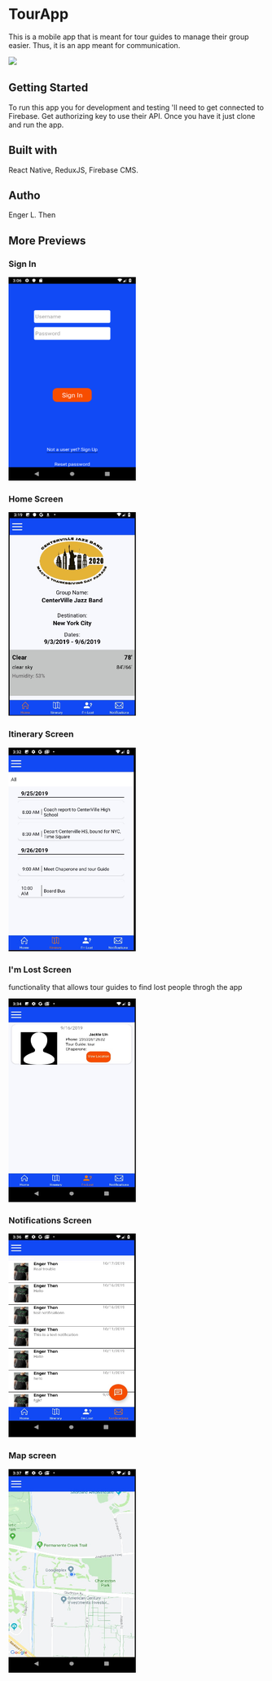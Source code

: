 # TourApp

This is a mobile app that is meant for tour guides to manage their group easier. Thus, it is an app meant for communication.


![](/TourApp/app.gif)


## Getting Started
To run this app you for development and testing 'll need to get connected to Firebase. Get authorizing key to use their API. Once you have it just clone and run the app.

## Built with
React Native, ReduxJS, Firebase CMS.

## Autho
Enger L. Then

## More Previews
### Sign In
<img src="TourApp/SignIn-screenshot.png" width="250" height="400">

### Home Screen
<img src="TourApp/Homescreen.jpeg" width="250" height="400">

### Itinerary Screen
<img src="TourApp/itinerary.jpeg" width="250" height="400">

### I'm Lost Screen
<p>functionality that allows tour guides to find lost people throgh the app</p>
<img src="TourApp/lost-admin.jpeg" width="250" height="400">

### Notifications Screen
<img src="TourApp/notifications.jpeg" width="250" height="400">

### Map screen
<img src="TourApp/map.jpeg" width="250" height="400">
